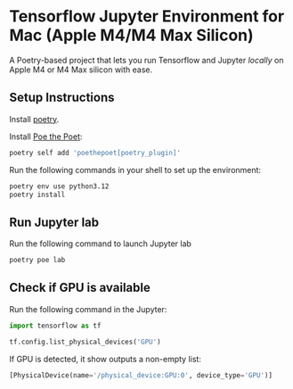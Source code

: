 # Tensorflow Jupyter Environment for Mac (Apple M4/M4 Max Silicon)

A Poetry-based project that lets you run Tensorflow and Jupyter *locally* on Apple M4 or M4 Max silicon with ease.

## Setup Instructions

Install [poetry](https://python-poetry.org/docs/#installing-with-the-official-installer).

Install [Poe the Poet](https://poethepoet.natn.io/installation.html):
```bash
poetry self add 'poethepoet[poetry_plugin]'
```

Run the following commands in your shell to set up the environment:

```bash
poetry env use python3.12
poetry install
```


## Run Jupyter lab

Run the following command to launch Jupyter lab
```bash
poetry poe lab
```

## Check if GPU is available
Run the following command in the Jupyter:
```python
import tensorflow as tf

tf.config.list_physical_devices('GPU')
```
If GPU is detected, it show outputs a non-empty list:
```python
[PhysicalDevice(name='/physical_device:GPU:0', device_type='GPU')]
```
